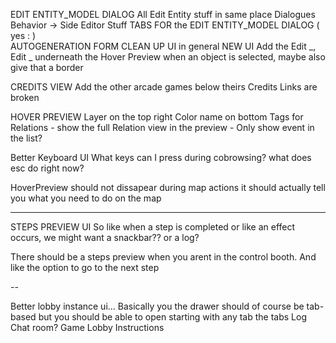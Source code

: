 EDIT ENTITY_MODEL DIALOG
  All Edit Entity stuff in same place
  Dialogues
  Behavior -> Side Editor Stuff
  TABS FOR the EDIT ENTITY_MODEL DIALOG ( yes : )  
    AUTOGENERATION FORM
  CLEAN UP UI in general
  NEW UI
    Add the Edit _, Edit _ underneath the Hover Preview when an object is selected, maybe also give that a border


CREDITS VIEW
  Add the other arcade games below theirs
  Credits Links are broken 

HOVER PREVIEW
  Layer on the top right
  Color name on bottom
  Tags
  for Relations - show the full Relation view in the preview - Only show event in the list?

Better Keyboard UI 
  What keys can I press during cobrowsing? what does esc do right now?

HoverPreview should not dissapear during map actions it should actually tell you what you need to do on the map

---

STEPS PREVIEW UI
  So like when a step is completed or like an effect occurs, we might want a snackbar?? or a log?

  There should be a steps preview when you arent in the control booth. And like the option to go to the next step

--

Better lobby instance ui... Basically you the drawer should of course be tab-based but you should be able to open starting with any tab
 the tabs
  Log
  Chat room?
  Game
  Lobby 
  Instructions
